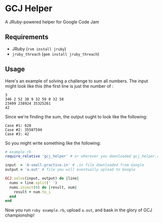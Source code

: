 # GCJ Helper

A JRuby-powered helper for Google Code Jam

## Requirements

- JRuby (`rvm install jruby`)
- `jruby_threach` (`gem install jruby_threach`)

## Usage

Here's an example of solving a challenge to sum all numbers. The input might look like this (the first line is just the number of :

```
3
346 2 52 38 9 32 59 0 32 58
23409 238924 35325261
42
```

Since we're finding the sum, the output ought to look like the following:

```
Case #1: 628
Case #2: 35587594
Case #3: 42
```

So you might write something like the following:

```ruby
# example.rb
require_relative 'gcj_helper' # or wherever you downloaded gcj_helper.rb

input  = 'A-small-practice.in' # .in file downloaded from Google
output = 'a.out' # file you will eventually upload to Google

GCJ.solve(input, output) do |line|
  nums = line.split(' ')
  nums.inject(0) do |result, num|
    result + num.to_i
  end
end
```

Now you run `ruby example.rb`, upload `a.out`, and bask in the glory of GCJ championship!
